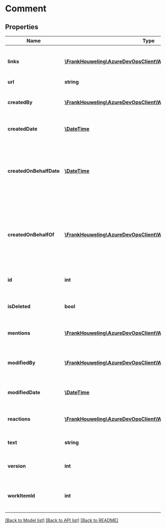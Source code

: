 # Comment

## Properties
Name | Type | Description | Notes
------------ | ------------- | ------------- | -------------
**links** | [**\FrankHouweling\AzureDevOpsClient\Wit\Model\ReferenceLinks**](ReferenceLinks.md) | Link references to related REST resources. | [optional] 
**url** | **string** |  | [optional] 
**createdBy** | [**\FrankHouweling\AzureDevOpsClient\Wit\Model\IdentityRef**](IdentityRef.md) | IdentityRef of the creator of the comment. | [optional] 
**createdDate** | [**\DateTime**](\DateTime.md) | The creation date of the comment. | [optional] 
**createdOnBehalfDate** | [**\DateTime**](\DateTime.md) | Effective Date/time value for adding the comment. Can be optionally different from CreatedDate. | [optional] 
**createdOnBehalfOf** | [**\FrankHouweling\AzureDevOpsClient\Wit\Model\IdentityRef**](IdentityRef.md) | Identity on whose behalf this comment has been added. Can be optionally different from CreatedBy. | [optional] 
**id** | **int** | The id assigned to the comment. | [optional] 
**isDeleted** | **bool** | Indicates if the comment has been deleted. | [optional] 
**mentions** | [**\FrankHouweling\AzureDevOpsClient\Wit\Model\CommentMention[]**](CommentMention.md) | The mentions of the comment. | [optional] 
**modifiedBy** | [**\FrankHouweling\AzureDevOpsClient\Wit\Model\IdentityRef**](IdentityRef.md) | IdentityRef of the user who last modified the comment. | [optional] 
**modifiedDate** | [**\DateTime**](\DateTime.md) | The last modification date of the comment. | [optional] 
**reactions** | [**\FrankHouweling\AzureDevOpsClient\Wit\Model\CommentReaction[]**](CommentReaction.md) | The reactions of the comment. | [optional] 
**text** | **string** | The text of the comment. | [optional] 
**version** | **int** | The current version of the comment. | [optional] 
**workItemId** | **int** | The id of the work item this comment belongs to. | [optional] 

[[Back to Model list]](../README.md#documentation-for-models) [[Back to API list]](../README.md#documentation-for-api-endpoints) [[Back to README]](../README.md)


